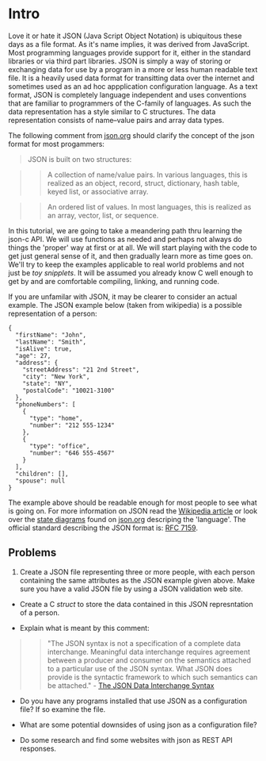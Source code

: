# Intro

Love it or hate it JSON (Java Script Object Notation) is ubiquitous these days as a file format. As it's name implies, it was derived from JavaScript. Most programming languages provide support for it, either in the standard libraries or via third part libraries. JSON is simply a way of storing or exchanging data for use by a program in a more or less human readable text file. It is a heavily used data format for transitting data over the internet and sometimes used as an ad hoc appplication configuration language. As a text format, JSON is completely language independent and uses conventions that are familiar to programmers of the C-family of languages. As such the data representation has a style similar to C structures. The data representation consists of name–value pairs and array data types.

The following comment from [json.org](https://www.json.org/json-en.html) should clarify the concept of the json format for most progammers:

>JSON is built on two structures:

>>A collection of name/value pairs. In various languages, this is realized as an object, record, struct, dictionary, hash table, keyed list, or associative array.

>>An ordered list of values. In most languages, this is realized as an array, vector, list, or sequence.

In this tutorial, we are going to take a meandering path thru learning the json-c API. We will use functions as needed and perhaps not always do things the 'proper' way at first or at all. We will start playing with the code to get just general sense of it, and then gradually learn more as time goes on. We'll try to keep the examples applicable to real world problems and not just be _*toy snipplets*_. It will be assumed you already know C well enough to get by and are comfortable compiling, linking, and running code.

If you are unfamilar with JSON, it may be clearer to consider an actual example. The JSON example below (taken from wikipedia) is a possible representation of a person:

```
{
  "firstName": "John",
  "lastName": "Smith",
  "isAlive": true,
  "age": 27,
  "address": {
    "streetAddress": "21 2nd Street",
    "city": "New York",
    "state": "NY",
    "postalCode": "10021-3100"
  },
  "phoneNumbers": [
    {
      "type": "home",
      "number": "212 555-1234"
    },
    {
      "type": "office",
      "number": "646 555-4567"
    }
  ],
  "children": [],
  "spouse": null
}
```

The example above should be readable enough for most people to see what is going on. For more information on JSON read the [Wikipedia article](https://en.wikipedia.org/wiki/JSON) or look over the [state diagrams](https://en.wikipedia.org/wiki/State_diagram) found on [json.org](https://www.json.org/json-en.html) descriping the 'language'.  The official standard describing the JSON format is: [RFC 7159](https://tools.ietf.org/html/rfc7159).

## Problems

1. Create a JSON file representing three or more people, with each person containing the same attributes as the JSON example given above. Make sure you have a valid JSON file by using a JSON validation web site.

- Create a C _*struct*_ to store the data contained in this JSON represntation of a person.

- Explain what is meant by this comment:
>> "The JSON syntax is not a specification of a complete data interchange. Meaningful data interchange requires agreement between a producer and consumer on the semantics attached to a particular use of the JSON syntax. What JSON does provide is the syntactic framework to which such semantics can be attached." - [The JSON Data Interchange Syntax](https://www.ecma-international.org/publications/files/ECMA-ST/ECMA-404.pdf)

- Do you have any programs installed that use JSON as a configuration file? If so examine the file.

- What are some potential downsides of using json as a configuration file?

- Do some research and find some websites with json  as REST API responses.
